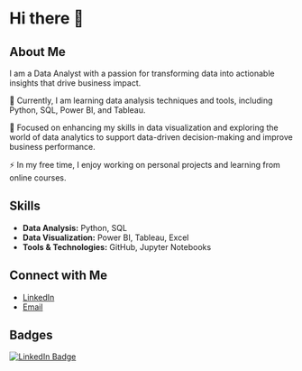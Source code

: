 # Hi there 👋

## About Me
I am a Data Analyst with a passion for transforming data into actionable insights that drive business impact. 

🔭 Currently, I am learning data analysis techniques and tools, including Python, SQL, Power BI, and Tableau.

🌱 Focused on enhancing my skills in data visualization and exploring the world of data analytics to support data-driven decision-making and improve business performance.

⚡ In my free time, I enjoy working on personal projects and learning from online courses.

## Skills
- **Data Analysis:** Python, SQL
- **Data Visualization:** Power BI, Tableau, Excel
- **Tools & Technologies:** GitHub, Jupyter Notebooks

## Connect with Me
- [LinkedIn](https://www.linkedin.com/in/maaz-umar-) 
- [Email](mailto:maazumar2005@gmail.com)

## Badges
[![LinkedIn Badge](https://img.shields.io/badge/-LinkedIn-0077B5?style=flat-square&logo=LinkedIn&logoColor=white)](https://www.linkedin.com/in/maaz-umar-) 
